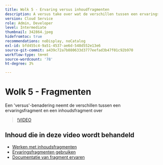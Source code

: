 ```yaml
---
title: Wolk 5 - Ervaring versus inhoudfragmenten
description: A versus take over wat de verschillen tussen een ervaringsfragment en een inhoudsfragment zijn
version: Cloud Service
role: Admin, Developer
level: Intermediate
thumbnail: 342864.jpeg
hidefromtoc: true
recommendations: noDisplay, noCatalog
exl-id: bfd455c4-9a51-4537-ae6d-548d552e13e6
source-git-commit: a439c72a7b080633d3777eefad3b47f01c92b970
workflow-type: tm+mt
source-wordcount: '78'
ht-degree: 3%

---
```


# Wolk 5 - Fragmenten

Een &#39;versus&#39;-benadering neemt de verschillen tussen een ervaringsfragment en een inhoudsfragment over

>[!VIDEO](https://video.tv.adobe.com/v/342864?quality=12&learn=on)

## Inhoud die in deze video wordt behandeld

+ [Werken met inhoudsfragmenten](https://experienceleague.adobe.com/docs/experience-manager-cloud-service/content/assets/content-fragments/content-fragments.html)
+ [Ervaringsfragmenten gebruiken](https://experienceleague.adobe.com/docs/experience-manager-learn/sites/experience-fragments/experience-fragments-feature-video-use.html)
+ [Documentatie van fragment ervaren](https://experienceleague.adobe.com/docs/experience-manager-cloud-service/content/sites/authoring/fundamentals/experience-fragments.html)
